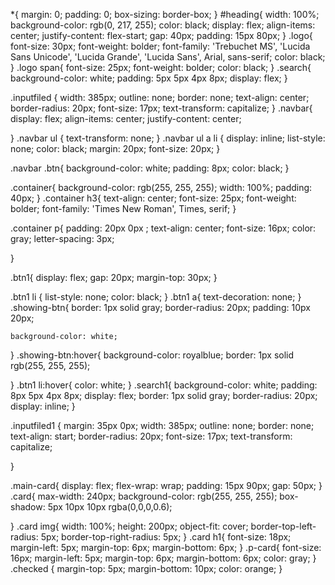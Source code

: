 *{
    margin: 0;
    padding: 0;
    box-sizing: border-box;
}
#heading{
    width: 100%;
     background-color: rgb(0, 217, 255);
    color: black;
    display: flex;
    align-items: center;
    justify-content: flex-start;
    gap: 40px;
    padding: 15px 80px;
}
.logo{
    font-size: 30px;
    font-weight: bolder;
    font-family: 'Trebuchet MS', 'Lucida Sans Unicode', 'Lucida Grande', 'Lucida Sans', Arial, sans-serif;
    color: black;
}
.logo span{
    font-size: 25px;
    font-weight: bolder;
    color: black;
}
.search{
    background-color: white;
    padding: 5px 5px 4px 8px;
    display: flex;
}


.inputfiled {
    width: 385px;
        outline: none;
    border: none;
    text-align: center;
    border-radius: 20px;
    font-size: 17px;
    text-transform: capitalize;
}
.navbar{
    display: flex;
    align-items: center;
    justify-content: center;

}
.navbar ul {
text-transform: none;
}
.navbar ul a li {
display: inline;
    list-style: none;
    color: black;
    margin: 20px;
    font-size: 20px;
}


.navbar .btn{
    background-color: white;
    padding: 8px;
    color: black;
}

.container{
    background-color: rgb(255, 255, 255);
    width: 100%;
    padding: 40px;
}
.container h3{
    text-align: center;
    font-size: 25px;
    font-weight: bolder;
    font-family: 'Times New Roman', Times, serif;
}

.container p{
padding: 20px 0px ;
    text-align: center;
    font-size: 16px;
   color: gray;
   letter-spacing: 3px;

}

.btn1{
    display: flex;
    gap: 20px;
    margin-top: 30px;
}

.btn1 li  {
    list-style: none;
    color: black;
}
.btn1 a{
    text-decoration: none;
}
.showing-btn{
    border: 1px solid gray;
    border-radius: 20px;
    padding: 10px 20px;

    background-color: white;
}
.showing-btn:hover{
    background-color: royalblue;
    border: 1px solid rgb(255, 255, 255);

}
.btn1 li:hover{
    color: white;
}
.search1{
    background-color: white;
    padding: 8px 5px 4px 8px;
    display: flex;
    border: 1px solid gray;
    border-radius: 20px;
    display: inline;
}


.inputfiled1 {
 margin: 35px 0px;
    width: 385px;
        outline: none;
    border: none;
    text-align: start;
    border-radius: 20px;
    font-size: 17px;
    text-transform: capitalize;
   
}

.main-card{
    display: flex;
    flex-wrap: wrap;
    padding: 15px 90px;
    gap: 50px;
}
.card{
    max-width: 240px;
   background-color: rgb(255, 255, 255);
   box-shadow: 5px 10px 10px rgba(0,0,0,0.6);
   

}
.card img{
    width: 100%;
    height: 200px;
    object-fit: cover;
    border-top-left-radius: 5px;
   border-top-right-radius: 5px;
}
.card h1{
    font-size: 18px;
    margin-left: 5px;
    margin-top: 6px;
    margin-bottom: 6px;
}
.p-card{
    font-size: 16px;
    margin-left: 5px;
    margin-top: 6px;
    margin-bottom: 6px;
    color: gray;
}
.checked {
    margin-top: 5px;
    margin-bottom: 10px;
    color: orange;
  }

